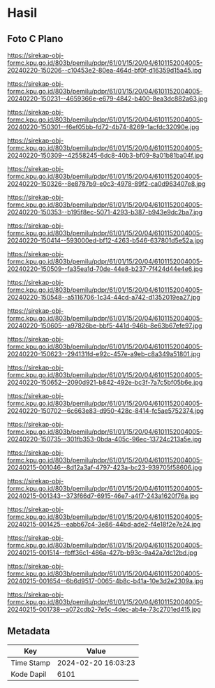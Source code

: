 # Hasil

## Foto C Plano

https://sirekap-obj-formc.kpu.go.id/803b/pemilu/pdpr/61/01/15/20/04/6101152004005-20240220-150206--c10453e2-80ea-464d-bf0f-d16359d15a45.jpg

https://sirekap-obj-formc.kpu.go.id/803b/pemilu/pdpr/61/01/15/20/04/6101152004005-20240220-150231--4659366e-e679-4842-b400-8ea3dc882a63.jpg

https://sirekap-obj-formc.kpu.go.id/803b/pemilu/pdpr/61/01/15/20/04/6101152004005-20240220-150301--f6ef05bb-fd72-4b74-8269-1acfdc32090e.jpg

https://sirekap-obj-formc.kpu.go.id/803b/pemilu/pdpr/61/01/15/20/04/6101152004005-20240220-150309--42558245-6dc8-40b3-bf09-8a01b81ba04f.jpg

https://sirekap-obj-formc.kpu.go.id/803b/pemilu/pdpr/61/01/15/20/04/6101152004005-20240220-150326--8e8787b9-e0c3-4978-89f2-ca0d963407e8.jpg

https://sirekap-obj-formc.kpu.go.id/803b/pemilu/pdpr/61/01/15/20/04/6101152004005-20240220-150353--b195f8ec-5071-4293-b387-b943e9dc2ba7.jpg

https://sirekap-obj-formc.kpu.go.id/803b/pemilu/pdpr/61/01/15/20/04/6101152004005-20240220-150414--593000ed-bf12-4263-b546-637801d5e52a.jpg

https://sirekap-obj-formc.kpu.go.id/803b/pemilu/pdpr/61/01/15/20/04/6101152004005-20240220-150509--fa35ea1d-70de-44e8-b237-7f424d44e4e6.jpg

https://sirekap-obj-formc.kpu.go.id/803b/pemilu/pdpr/61/01/15/20/04/6101152004005-20240220-150548--a5116706-1c34-44cd-a742-d1352019ea27.jpg

https://sirekap-obj-formc.kpu.go.id/803b/pemilu/pdpr/61/01/15/20/04/6101152004005-20240220-150605--a97826be-bbf5-441d-946b-8e63b67efe97.jpg

https://sirekap-obj-formc.kpu.go.id/803b/pemilu/pdpr/61/01/15/20/04/6101152004005-20240220-150623--294131fd-e92c-457e-a9eb-c8a349a51801.jpg

https://sirekap-obj-formc.kpu.go.id/803b/pemilu/pdpr/61/01/15/20/04/6101152004005-20240220-150652--2090d921-b842-492e-bc3f-7a7c5bf05b6e.jpg

https://sirekap-obj-formc.kpu.go.id/803b/pemilu/pdpr/61/01/15/20/04/6101152004005-20240220-150702--6c663e83-d950-428c-8414-fc5ae5752374.jpg

https://sirekap-obj-formc.kpu.go.id/803b/pemilu/pdpr/61/01/15/20/04/6101152004005-20240220-150735--301fb353-0bda-405c-96ec-13724c213a5e.jpg

https://sirekap-obj-formc.kpu.go.id/803b/pemilu/pdpr/61/01/15/20/04/6101152004005-20240215-001046--8d12a3af-4797-423a-bc23-939705f58606.jpg

https://sirekap-obj-formc.kpu.go.id/803b/pemilu/pdpr/61/01/15/20/04/6101152004005-20240215-001343--373f66d7-6915-46e7-a4f7-243a1620f76a.jpg

https://sirekap-obj-formc.kpu.go.id/803b/pemilu/pdpr/61/01/15/20/04/6101152004005-20240215-001425--eabb67c4-3e86-44bd-ade2-f4e18f2e7e24.jpg

https://sirekap-obj-formc.kpu.go.id/803b/pemilu/pdpr/61/01/15/20/04/6101152004005-20240215-001514--fbff36c1-486a-427b-b93c-9a42a7dc12bd.jpg

https://sirekap-obj-formc.kpu.go.id/803b/pemilu/pdpr/61/01/15/20/04/6101152004005-20240215-001654--6b6d9517-0065-4b8c-b41a-10e3d2e2309a.jpg

https://sirekap-obj-formc.kpu.go.id/803b/pemilu/pdpr/61/01/15/20/04/6101152004005-20240215-001738--a072cdb2-7e5c-4dec-ab4e-73c2701ed415.jpg


## Metadata

| Key        | Value               |
| ---------- | ------------------- |
| Time Stamp | 2024-02-20 16:03:23 |
| Kode Dapil | 6101                |



